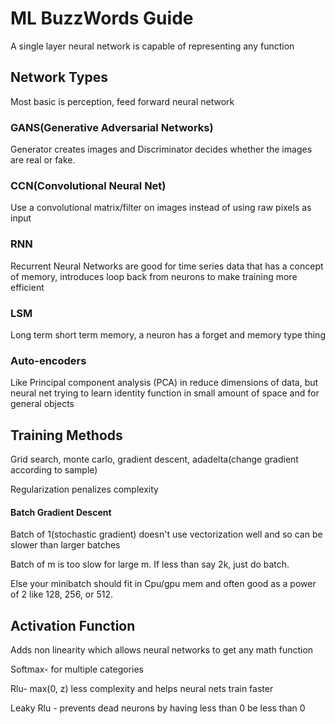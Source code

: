 # ML BuzzWords Guide

A single layer neural network is capable of representing any function

## Network Types

Most basic is perception, feed forward neural network

### GANS(Generative Adversarial Networks)

Generator creates images and Discriminator decides whether the images are real or fake. 

### CCN(Convolutional Neural Net)

Use a convolutional matrix/filter on images instead of using raw pixels as input

### RNN

Recurrent Neural Networks are good for time series data that has a concept of memory, introduces loop back from neurons to make training more efficient

### LSM

Long term short term memory, a neuron has a forget and memory type thing

### Auto-encoders

Like Principal component analysis (PCA) in reduce dimensions of data, but neural net trying to learn identity function in small amount of space and for general objects

## Training Methods

Grid search, monte carlo, gradient descent, adadelta(change gradient according to sample)

Regularization penalizes complexity

#### Batch Gradient Descent

Batch of 1(stochastic gradient) doesn't use vectorization well and so can be slower than larger batches

Batch of m is too slow for large m. If less than say 2k, just do batch. 

Else your minibatch should fit in Cpu/gpu mem and often good as a power of 2 like 128, 256, or 512.

## Activation Function

Adds non linearity which allows neural networks to get any math function

Softmax- for multiple categories

Rlu- max(0, z) less complexity and helps neural nets train faster 

Leaky Rlu - prevents dead neurons by having less than 0 be less than 0 

